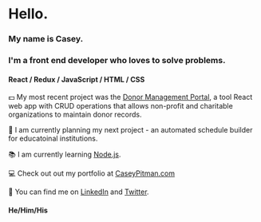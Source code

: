 # Hello. 
### My name is Casey. 
### I'm a front end developer who loves to solve problems. 

#### React / Redux / JavaScript / HTML / CSS

:dollar: My most recent project was the [Donor Management Portal](https://github.com/CaseyPitman/Donor-Management-Portal), a tool React web app with CRUD operations that allows non-profit and charitable organizations to maintain donor records.  
  
:bell: I am currently planning my next project - an automated schedule builder for educatoinal institutions. 
 
:books: I am currently learning [Node.js](https://nodejs.org/en/).  

:computer: Check out out my portfolio at [CaseyPitman.com](https://www.caseypitman.com/)

:iphone: You can find me on [LinkedIn](https://www.linkedin.com/in/caseypitman/) and [Twitter](https://twitter.com/caseypitman11). 
   
   
#### He/Him/His

<!--
**CaseyPitman/CaseyPitman** is a ✨ _special_ ✨ repository because its `README.md` (this file) appears on your GitHub profile.

Here are some ideas to get you started:

- 🔭 I’m currently working on ...
- 🌱 I’m currently learning ...
- 👯 I’m looking to collaborate on ...
- 🤔 I’m looking for help with ...
- 💬 Ask me about ...
- 📫 How to reach me: ...
- 😄 Pronouns: ...
- ⚡ Fun fact: ...
-->
